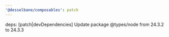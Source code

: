 ```yaml
---
'@desselbane/composables': patch
---
```


deps: [patch|devDependencies] Update package @types/node from 24.3.2 to 24.3.3
